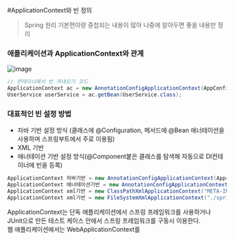 #ApplicationContext와 빈 정의
>Spring 원리 기본편이랑 중첩되는 내용이 많아 나중에 알아두면 좋을 내용만 정리


### 애플리케이션과 ApplicationContext와 관계
![image](https://user-images.githubusercontent.com/22045187/109958526-a7f64d80-7d29-11eb-91d1-a506098ab169.png)

```java
// 컨테이너에서 빈 꺼내오기 코드
ApplicationContext ac = new AnnotationConfigApplicationContext(AppConfig.class);
UserService userService = ac.getBean(UserService.class);
```

### 대표적인 빈 설정 방법
- 자바 기반 설정 방식 (클래스에 @Configuration, 메서드에 @Bean 애너테이션을 사용하며 스프링부트에서 주로 이용됨)
- XML 기반
- 애너테이션 기반 설정 방식(@Component붙은 클래스를 탐색해 자동으로 DI컨테이너에 빈을 등록)

```java
ApplicationContext 자바기반 = new AnnotationConfigApplicationContext(Appconfig.class);
ApplicationContext 애너테이션기반 = new AnnotationConfigApplicationContext("com.example.app");
ApplicationContext xml기반 = new ClassPathXmlApplicationContext("META-INF/spring/applicationContext.xml"); //접두어 생략시 클래스 패스안에서의 상대경로
ApplicationContext xml기반 = new FileSystemXmlApplicationContext("./spring/applicationContext.xml"); // 접두어 생략시 jvm 작업 디렉터리 안에서 상대 경로
```

ApplicationContext는 단독 애플리케이션에서 스프링 프레임워크를 사용하거나 JUnit으로 만든 테스트 케이스 안에서 스프링 프레임워크를 구동시 이용한다.  
웹 애플리케이션에서는 WebApplicationContext를 
